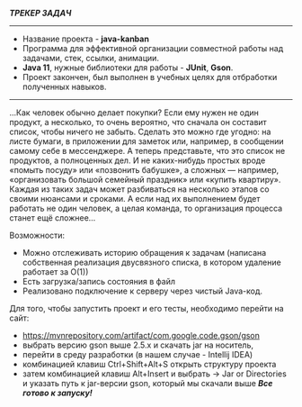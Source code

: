 ***ТРЕКЕР ЗАДАЧ***

____
+ Название проекта - **java-kanban**
+ Программа для эффективной организации совместной работы над задачами, стек, ссылки, анимации.
+ **Java 11**, нужные библиотеки для работы - **JUnit**, **Gson**.
+ Проект закончен, был выполнен в учебных целях для отбработки полученных навыков.
____ 

...Как человек обычно делает покупки? Если ему нужен не один продукт, а несколько, то очень вероятно, что сначала он составит список, чтобы ничего не забыть. 
Сделать это можно где угодно: на листе бумаги, в приложении для заметок или, например, в сообщении самому себе в мессенджере. 
А теперь представьте, что это список не продуктов, а полноценных дел. И не каких-нибудь простых вроде «помыть посуду» или «позвонить бабушке»,
а сложных — например, «организовать большой семейный праздник» или «купить квартиру». 
Каждая из таких задач может разбиваться на несколько этапов со своими нюансами и сроками. 
А если над их выполнением будет работать не один человек, а целая команда, то организация процесса станет ещё сложнее...


Возможности:
  + Можно отслеживать историю обращения к задачам (написана собственная реализация двусвязного списка, в котором удаление работает за О(1))
  + Есть загрузка/запись состояния в файл
  + Реализовано подключение к серверу через чистый Java-код.


Для того, чтобы запустить проект и его тесты, необходимо перейти на сайт:
+ https://mvnrepository.com/artifact/com.google.code.gson/gson
+ выбрать версию gson выше 2.5.x и скачать jar на носитель,
+ перейти в среду разработки (в нашем случае - Intellij IDEA)
+ комбинацией клавиш Ctrl+Shift+Alt+S открыть структуру проекта
+ затем комбинацией клавиш Alt+Insert и выбрать -> Jar or Directories  и указать путь к jar-версии gson, который мы скачали выше
***Все готово к запуску!***

